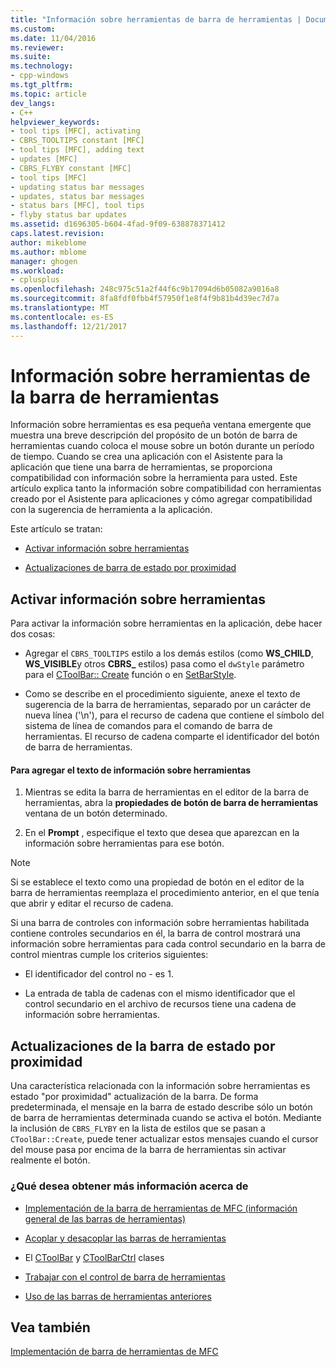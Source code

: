 ```yaml
---
title: "Información sobre herramientas de barra de herramientas | Documentos de Microsoft"
ms.custom: 
ms.date: 11/04/2016
ms.reviewer: 
ms.suite: 
ms.technology:
- cpp-windows
ms.tgt_pltfrm: 
ms.topic: article
dev_langs:
- C++
helpviewer_keywords:
- tool tips [MFC], activating
- CBRS_TOOLTIPS constant [MFC]
- tool tips [MFC], adding text
- updates [MFC]
- CBRS_FLYBY constant [MFC]
- tool tips [MFC]
- updating status bar messages
- updates, status bar messages
- status bars [MFC], tool tips
- flyby status bar updates
ms.assetid: d1696305-b604-4fad-9f09-638878371412
caps.latest.revision: 
author: mikeblome
ms.author: mblome
manager: ghogen
ms.workload:
- cplusplus
ms.openlocfilehash: 248c975c51a2f44f6c9b17094d6b05082a9016a8
ms.sourcegitcommit: 8fa8fdf0fbb4f57950f1e8f4f9b81b4d39ec7d7a
ms.translationtype: MT
ms.contentlocale: es-ES
ms.lasthandoff: 12/21/2017
---
```

# <a name="toolbar-tool-tips"></a>Información sobre herramientas de la barra de herramientas
Información sobre herramientas es esa pequeña ventana emergente que muestra una breve descripción del propósito de un botón de barra de herramientas cuando coloca el mouse sobre un botón durante un período de tiempo. Cuando se crea una aplicación con el Asistente para la aplicación que tiene una barra de herramientas, se proporciona compatibilidad con información sobre la herramienta para usted. Este artículo explica tanto la información sobre compatibilidad con herramientas creado por el Asistente para aplicaciones y cómo agregar compatibilidad con la sugerencia de herramienta a la aplicación.  
  
 Este artículo se tratan:  
  
-   [Activar información sobre herramientas](#_core_activating_tool_tips)  
  
-   [Actualizaciones de barra de estado por proximidad](#_core_fly_by_status_bar_updates)  
  
##  <a name="_core_activating_tool_tips"></a>Activar información sobre herramientas  
 Para activar la información sobre herramientas en la aplicación, debe hacer dos cosas:  
  
-   Agregar el `CBRS_TOOLTIPS` estilo a los demás estilos (como **WS_CHILD**, **WS_VISIBLE**y otros **CBRS_** estilos) pasa como el `dwStyle` parámetro para el [ CToolBar:: Create](../mfc/reference/ctoolbar-class.md#create) función o en [SetBarStyle](../mfc/reference/ccontrolbar-class.md#setbarstyle).  
  
-   Como se describe en el procedimiento siguiente, anexe el texto de sugerencia de la barra de herramientas, separado por un carácter de nueva línea ('\n'), para el recurso de cadena que contiene el símbolo del sistema de línea de comandos para el comando de barra de herramientas. El recurso de cadena comparte el identificador del botón de barra de herramientas.  
  
#### <a name="to-add-the-tool-tip-text"></a>Para agregar el texto de información sobre herramientas  
  
1.  Mientras se edita la barra de herramientas en el editor de la barra de herramientas, abra la **propiedades de botón de barra de herramientas** ventana de un botón determinado.  
  
2.  En el **Prompt** , especifique el texto que desea que aparezcan en la información sobre herramientas para ese botón.  
  
> [!NOTE]
>  Si se establece el texto como una propiedad de botón en el editor de la barra de herramientas reemplaza el procedimiento anterior, en el que tenía que abrir y editar el recurso de cadena.  
  
 Si una barra de controles con información sobre herramientas habilitada contiene controles secundarios en él, la barra de control mostrará una información sobre herramientas para cada control secundario en la barra de control mientras cumple los criterios siguientes:  
  
-   El identificador del control no - es 1.  
  
-   La entrada de tabla de cadenas con el mismo identificador que el control secundario en el archivo de recursos tiene una cadena de información sobre herramientas.  
  
##  <a name="_core_fly_by_status_bar_updates"></a>Actualizaciones de la barra de estado por proximidad  
 Una característica relacionada con la información sobre herramientas es estado "por proximidad" actualización de la barra. De forma predeterminada, el mensaje en la barra de estado describe sólo un botón de barra de herramientas determinada cuando se activa el botón. Mediante la inclusión de `CBRS_FLYBY` en la lista de estilos que se pasan a `CToolBar::Create`, puede tener actualizar estos mensajes cuando el cursor del mouse pasa por encima de la barra de herramientas sin activar realmente el botón.  
  
### <a name="what-do-you-want-to-know-more-about"></a>¿Qué desea obtener más información acerca de  
  
-   [Implementación de la barra de herramientas de MFC (información general de las barras de herramientas)](../mfc/mfc-toolbar-implementation.md)  
  
-   [Acoplar y desacoplar las barras de herramientas](../mfc/docking-and-floating-toolbars.md)  
  
-   El [CToolBar](../mfc/reference/ctoolbar-class.md) y [CToolBarCtrl](../mfc/reference/ctoolbarctrl-class.md) clases  
  
-   [Trabajar con el control de barra de herramientas](../mfc/working-with-the-toolbar-control.md)  
  
-   [Uso de las barras de herramientas anteriores](../mfc/using-your-old-toolbars.md)  
  
## <a name="see-also"></a>Vea también  
 [Implementación de barra de herramientas de MFC](../mfc/mfc-toolbar-implementation.md)

